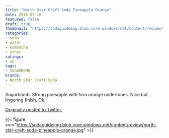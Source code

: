 ```yaml
---
title: "North Star Craft Soda Pineapple Orange"
date: 2015-07-16
featured: false
draft: true
thumbnail: "https://sodaguideimg.blob.core.windows.net/content/review/thumbs/north-star-craft-soda-pineapple-orange.jpg"
categories:
- soda
- water
- kombucha
- other
ratings:
- ok
tags:
- SUGARBOMB
brands:
- North Star Craft Soda
---
```


Sugarbomb. Strong pineapple with firm orange undertones. Nice but lingering finish. Ok.

[Originally posted to Twitter.](https://twitter.com/Cavorter/status/621734086445395968)

{{< figure src="https://sodaguideimg.blob.core.windows.net/content/review/north-star-craft-soda-pineapple-orange.jpg" >}}

